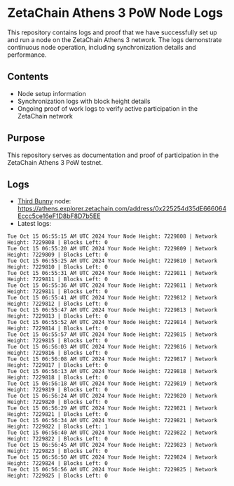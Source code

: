 # ZetaChain Athens 3 PoW Node Logs
This repository contains logs and proof that we have successfully set up and run a node on the ZetaChain Athens 3 network. The logs demonstrate continuous node operation, including synchronization details and performance.

## Contents
- Node setup information
- Synchronization logs with block height details
- Ongoing proof of work logs to verify active participation in the ZetaChain network

## Purpose
This repository serves as documentation and proof of participation in the ZetaChain Athens 3 PoW testnet.

## Logs

- [Third Bunny](https://thirdbunny.xyz/) node: https://athens.explorer.zetachain.com/address/0x225254d35dE666064Eccc5ce16eF1D8bF8D7b5EE
- Latest logs:
```
Tue Oct 15 06:55:15 AM UTC 2024 Your Node Height: 7229808 | Network Height: 7229808 | Blocks Left: 0
Tue Oct 15 06:55:20 AM UTC 2024 Your Node Height: 7229809 | Network Height: 7229809 | Blocks Left: 0
Tue Oct 15 06:55:25 AM UTC 2024 Your Node Height: 7229810 | Network Height: 7229810 | Blocks Left: 0
Tue Oct 15 06:55:31 AM UTC 2024 Your Node Height: 7229811 | Network Height: 7229811 | Blocks Left: 0
Tue Oct 15 06:55:36 AM UTC 2024 Your Node Height: 7229811 | Network Height: 7229811 | Blocks Left: 0
Tue Oct 15 06:55:41 AM UTC 2024 Your Node Height: 7229812 | Network Height: 7229812 | Blocks Left: 0
Tue Oct 15 06:55:47 AM UTC 2024 Your Node Height: 7229813 | Network Height: 7229813 | Blocks Left: 0
Tue Oct 15 06:55:52 AM UTC 2024 Your Node Height: 7229814 | Network Height: 7229814 | Blocks Left: 0
Tue Oct 15 06:55:57 AM UTC 2024 Your Node Height: 7229815 | Network Height: 7229815 | Blocks Left: 0
Tue Oct 15 06:56:03 AM UTC 2024 Your Node Height: 7229816 | Network Height: 7229816 | Blocks Left: 0
Tue Oct 15 06:56:08 AM UTC 2024 Your Node Height: 7229817 | Network Height: 7229817 | Blocks Left: 0
Tue Oct 15 06:56:13 AM UTC 2024 Your Node Height: 7229818 | Network Height: 7229818 | Blocks Left: 0
Tue Oct 15 06:56:18 AM UTC 2024 Your Node Height: 7229819 | Network Height: 7229819 | Blocks Left: 0
Tue Oct 15 06:56:24 AM UTC 2024 Your Node Height: 7229820 | Network Height: 7229820 | Blocks Left: 0
Tue Oct 15 06:56:29 AM UTC 2024 Your Node Height: 7229821 | Network Height: 7229821 | Blocks Left: 0
Tue Oct 15 06:56:34 AM UTC 2024 Your Node Height: 7229821 | Network Height: 7229822 | Blocks Left: 1
Tue Oct 15 06:56:40 AM UTC 2024 Your Node Height: 7229822 | Network Height: 7229822 | Blocks Left: 0
Tue Oct 15 06:56:45 AM UTC 2024 Your Node Height: 7229823 | Network Height: 7229823 | Blocks Left: 0
Tue Oct 15 06:56:50 AM UTC 2024 Your Node Height: 7229824 | Network Height: 7229824 | Blocks Left: 0
Tue Oct 15 06:56:56 AM UTC 2024 Your Node Height: 7229825 | Network Height: 7229825 | Blocks Left: 0
```
